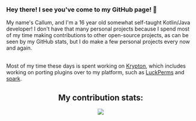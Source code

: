 ### Hey there! I see you've come to my GitHub page! 👋

My name's Callum, and I'm a 16 year old somewhat self-taught Kotlin/Java developer! I don't have that many personal projects because I spend most of my time making contributions to other open-source projects, as can be seen by my GitHub stats, but I do make a few personal projects every now and again.

<br />
Most of my time these days is spent working on <a href="https://github.com/KryptonMC/Krypton">Krypton</a>, which includes working on porting plugins over to my platform, such as <a href="https://github.com/BomBardyGamer/LuckPerms">LuckPerms</a> and <a href="https://github.com/BomBardyGamer/spark">spark</a>.

<p>
  <h2 align="center">My contribution stats:</h2>
</p>

<p align="center">
  <img src="https://github-readme-stats.vercel.app/api?username=BomBardyGamer&show_icons=true&include_all_commits=true&show_owner=true&theme=onedark">
</p>
